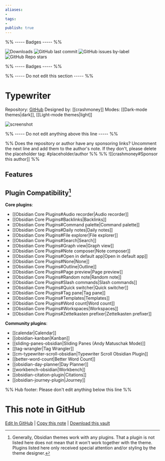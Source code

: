 ```yaml
---
aliases:
- 
tags: 
- 
publish: true
---
```


%% ----- Badges ----- %%

![Downloads](https://img.shields.io/badge/downloads-58375-573E7A?style=for-the-badge&logo=)
![GitHub last commit](https://img.shields.io/github/last-commit/crashmoney/obsidian-typewriter?color=573E7A&label=last%20update&logo=github&style=for-the-badge)
![GitHub issues by-label](https://img.shields.io/github/issues/crashmoney/obsidian-typewriter/help%20wanted?color=573E7A&logo=github&style=for-the-badge) 
![GitHub Repo stars](https://img.shields.io/github/stars/crashmoney/obsidian-typewriter?color=573E7A&logo=github&style=for-the-badge)

%% ----- Badges ----- %%

%% ----- Do not edit this section ----- %%

# Typewriter

Repository: [GitHub](https://github.com/crashmoney/obsidian-typewriter)
Designed by: [[crashmoney]]
Modes: [[Dark-mode themes|dark]], [[Light-mode themes|light]]



![screenshot](https://github.com/crashmoney/obsidian-typewriter/raw/main/cover.jpg)

%% ----- Do not edit anything above this line ----- %% 

%% Does the repository or author have any sponsoring links? Uncomment the next line and add them to the author's note. If they don't, please delete the placeholder tag: #placeholder/author %%
%% ![[crashmoney#Sponsor this author]] %%


## Features


## Plugin Compatibility[^1]

**Core plugins**:
- [[Obsidian Core Plugins#Audio recorder|Audio recorder]]
- [[Obsidian Core Plugins#Backlinks|Backlinks]]
- [[Obsidian Core Plugins#Command palette|Command palette]]
- [[Obsidian Core Plugins#Daily notes|Daily notes]]
- [[Obsidian Core Plugins#File explorer|File explorer]]
- [[Obsidian Core Plugins#Search|Search]]
- [[Obsidian Core Plugins#Graph view|Graph view]]
- [[Obsidian Core Plugins#Note composer|Note composer]]
- [[Obsidian Core Plugins#Open in default app|Open in default app]]
- [[Obsidian Core Plugins#None|None]]
- [[Obsidian Core Plugins#Outline|Outline]]
- [[Obsidian Core Plugins#Page preview|Page preview]]
- [[Obsidian Core Plugins#Random note|Random note]]
- [[Obsidian Core Plugins#Slash commands|Slash commands]]
- [[Obsidian Core Plugins#Quick switcher|Quick switcher]]
- [[Obsidian Core Plugins#Tag pane|Tag pane]]
- [[Obsidian Core Plugins#Templates|Templates]]
- [[Obsidian Core Plugins#Word count|Word count]]
- [[Obsidian Core Plugins#Workspaces|Workspaces]]
- [[Obsidian Core Plugins#Zettelkasten prefixer|Zettelkasten prefixer]]

**Community plugins**:
- [[calendar|Calendar]]
- [[obsidian-kanban|Kanban]]
- [[sliding-panes-obsidian|Sliding Panes (Andy Matuschak Mode)]]
- [[tag-wrangler|Tag Wrangler]]
- [[cm-typewriter-scroll-obsidian|Typewriter Scroll Obsidian Plugin]]
- [[better-word-count|Better Word Count]]
- [[obsidian-day-planner|Day Planner]]
- [[workbench-obsidian|Workbench]]
- [[obsidian-citation-plugin|Citations]]
- [[obsidian-journey-plugin|Journey]]

[^1]: Generally, Obsidian themes work with any plugins. That a plugin is not listed here does not mean that it won't work together with the theme. Plugins listed here only received special attention and/or styling by the theme designer.

%% Hub footer: Please don't edit anything below this line %%

# This note in GitHub

<span class="git-footer">[Edit In GitHub](https://github.dev/obsidian-community/obsidian-hub/blob/main/02%20-%20Community%20Expansions/02.05%20All%20Community%20Expansions/Themes/Typewriter.md "git-hub-edit-note") | [Copy this note](https://raw.githubusercontent.com/obsidian-community/obsidian-hub/main/02%20-%20Community%20Expansions/02.05%20All%20Community%20Expansions/Themes/Typewriter.md "git-hub-copy-note") | [Download this vault](https://github.com/obsidian-community/obsidian-hub/archive/refs/heads/main.zip "git-hub-download-vault") </span>
